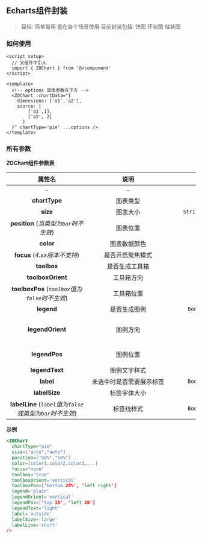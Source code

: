 ## Echarts组件封装

> 目标: 简单易用 能在各个场景使用
> 目前封装包括: 饼图 环状图 柱状图

### 如何使用

```vue
<script setup>
  // 父组件中引入
  import { ZOChart } from '@/component'
</script>

<template>
  <!-- options 具体参数在下方 -->
  <ZOChart :chartData="{
    dimensions: ['a1','a2'],
    source: [
        ['a1',1],
        ['a2', 2]
      ]
  }" chartType='pie' ...options />
</template>
```

### 所有参数

**ZOChart组件参数表**

| 属性名 | 说明 | 类型 | 可选值 | 默认值 |
| :---: | :---: | :---: | :---: | :---: |
| <span style="display:inline-block;width:200px">-</span> | <span style="display:inline-block;width:200px">-</span> | <span style="display:inline-block;width:200px">-</span> | - | - |
| **chartType** | 图表类型 | `String` | `'pie'`/`'cycle'`/`'bar'` | `'pie'` |
| **size** | 图表大小 | `String[]/Number[]` | - | `['auto','auto']` |
| **position** (*当类型为`bar`时不生效*) | 图表位置 | `String[]` | - | `['50%','50%']` |
| **color** | 图表数据颜色 | `String[]` | - | - |
| **focus** (*4.xx版本不支持*) | 是否开启聚焦模式  | `Boolean` | - | `false` |
| **toolbox** | 是否生成工具箱 | `Boolean` | - | `false` |
| **toolboxOrient** | 工具箱方向 | `String` | `'vertical'`/`'horizontal'` | `'vertical'` |
| **toolboxPos** (*`toolbox`值为`false`时不生效*)  | 工具箱位置 | `String[]` | - | `['bottom 12%','left right']` |
| **legend** | 是否生成图例 | `Boolean/String` | `true/false/'plain'` / `'scroll'` | `false` |
| **legendOrient** | 图例方向 | `String` | `'vertical'`/`'horizontal'` | `'vertical'` *当类型为`bar`时为`'horizontal'`* |
| **legendPos** | 图例位置 | `String[]` | - | `['top top','left right']` |
| **legendText** | 图例文字样式 | `String` | `'light'`/`'dark'` |  `'light'` |
| **label** | 未选中时是否需要展示标签 | `Boolean/String` | `true/false/'outside'`/`'inside'`/`'center'` | `false` |
| **labelSize** | 标签字体大小 | `String` | `'small'`/`'medium'`/`'large'` | `'medium'` |
| **labelLine** (*`label`值为`false`或类型为`bar`时不生效*) | 标签线样式 | `Boolean/Object` | `'short'`/`'middle'`/`'long'` | `'middle'` |

**示例**

```html
<ZOChart
  chartType="pie"
  size=['auto','auto']
  position=['50%','50%']
  color=[color1,color2,color3,...]
  focus="none"
  toolbox="true"
  toolboxOrient='vertical'
  toolboxPos=['bottom 20%', 'left right']
  legend='plain'
  legendOrient='vertical'
  legendPos=['top 10', 'left 20']
  legendText='light'
  label='outside'
  labelSize='large'
  labelLine='short'
/>
```
